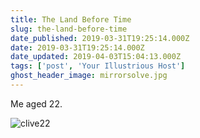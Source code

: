 ```yaml
---
title: The Land Before Time
slug: the-land-before-time
date_published: 2019-03-31T19:25:14.000Z
date: 2019-03-31T19:25:14.000Z
date_updated: 2019-04-03T15:04:13.000Z
tags: ['post', 'Your Illustrious Host']
ghost_header_image: mirrorsolve.jpg
---
```


Me aged 22.

![clive22](/public/images/2019/03/clive22.jpg)
